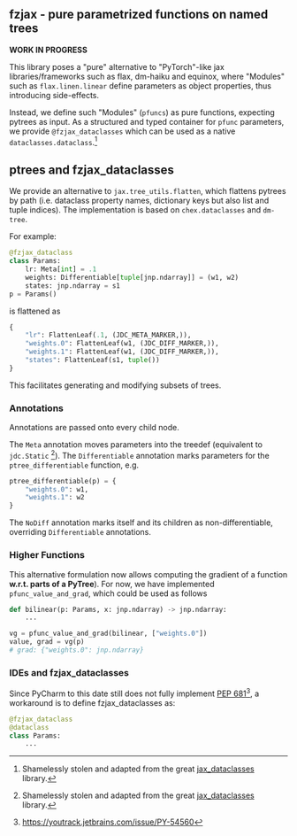 fzjax - pure parametrized functions on named trees
--------------------------------------------------
**WORK IN PROGRESS**

This library poses a "pure" alternative to "PyTorch"-like jax libraries/frameworks such as
flax, dm-haiku and equinox, where "Modules" such as `flax.linen.linear` define
parameters as object properties, thus introducing side-effects.

Instead, we define such "Modules" (`pfuncs`) as pure functions, expecting pytrees as input.
As a structured and typed container for `pfunc` parameters, we provide `@fzjax_dataclasses`
which can be used as a native `dataclasses.dataclass`.[^1]


## ptrees and fzjax_dataclasses
We provide an alternative to `jax.tree_utils.flatten`, which flattens pytrees by path
(i.e. dataclass property names, dictionary keys but also list and tuple indices).
The implementation is based on `chex.dataclasses` and `dm-tree`.

For example:

```python
@fzjax_dataclass
class Params:
    lr: Meta[int] = .1
    weights: Differentiable[tuple[jnp.ndarray]] = (w1, w2)
    states: jnp.ndarray = s1
p = Params()
```
is flattened as 
```python
{
    "lr": FlattenLeaf(.1, (JDC_META_MARKER,)),
    "weights.0": FlattenLeaf(w1, (JDC_DIFF_MARKER,)),
    "weights.1": FlattenLeaf(w1, (JDC_DIFF_MARKER,)),
    "states": FlattenLeaf(s1, tuple())
}
```

This facilitates generating and modifying subsets of trees. 

### Annotations
Annotations are passed onto every child node.

The `Meta` annotation moves parameters into the treedef (equivalent to `jdc.Static` [^1]).
The `Differentiable` annotation marks parameters for the `ptree_differentiable` function,
e.g.
```python
ptree_differentiable(p) = {
    "weights.0": w1,
    "weights.1": w2
}
```
The `NoDiff` annotation marks itself and its children as non-differentiable, overriding
`Differentiable` annotations.

### Higher Functions
This alternative formulation now allows computing the gradient of a function **w.r.t. parts of a PyTree**).
For now, we have implemented `pfunc_value_and_grad`, which could be used as follows
```python
def bilinear(p: Params, x: jnp.ndarray) -> jnp.ndarray:
    ...

vg = pfunc_value_and_grad(bilinear, ["weights.0"])
value, grad = vg(p)
# grad: {"weights.0": jnp.ndarray}
```


### IDEs and fzjax_dataclasses
Since PyCharm to this date still does not fully implement [PEP 681](https://peps.python.org/pep-0681/)[^2],
a workaround is to define fzjax_dataclasses as:

```python
@fzjax_dataclass
@dataclass
class Params:
    ...
```

[^1]: Shamelessly stolen and adapted from the great [jax_dataclasses](https://github.com/brentyi/jax_dataclasses) library.
[^2]: https://youtrack.jetbrains.com/issue/PY-54560